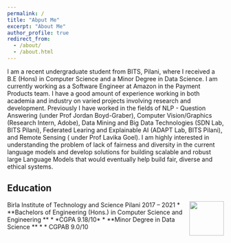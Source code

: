 ```yaml
---
permalink: /
title: "Abput Me"
excerpt: "About Me"
author_profile: true
redirect_from: 
  - /about/
  - /about.html
---
```


I am a recent undergraduate student from BITS, Pilani, where I received a B.E (Hons) in Computer Science and a Minor Degree in Data Science. I am currently working as a Software Engineer at Amazon in the Payment Products team. I have a good amount of experience working in both academia and industry on varied projects involving research and development. Previously I have worked in the fields of NLP - Question Answering (under Prof Jordan Boyd-Graber), Computer Vision/Graphics (Research Intern, Adobe), Data Mining and Big Data Technologies (SDN Lab, BITS Pilani), Federated Learing and Explainable AI (ADAPT Lab, BITS Pilani), and Remote Sensing ( under Prof Lavika Goel). I am highly interested in understanding the problem of lack of fairness and diversity in the current language models and develop solutions for building scalable and robust large Language Models that would eventually help build fair, diverse and ethical systems.

## Education
<img align="right" src="/files/figures/BITS/logo.png" height = 'auto' width = '80'>
Birla Institute of Technology and Science Pilani 2017 – 2021
* **Bachelors of Engineering (Hons.) in Computer Science and Engineering **
* *CGPA 9.18/10*
* **Minor Degree in Data Science **  
* * CGPAB 9.0/10


